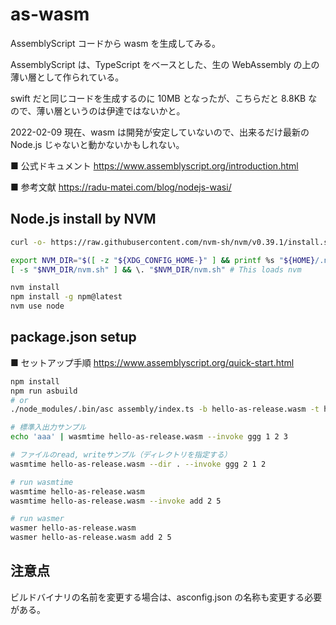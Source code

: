 # as-wasm

AssemblyScript コードから wasm を生成してみる。

AssemblyScript は、TypeScript をベースとした、生の WebAssembly の上の薄い層として作られている。

swift だと同じコードを生成するのに 10MB となったが、こちらだと 8.8KB なので、薄い層というのは伊達ではないかと。

2022-02-09 現在、wasm は開発が安定していないので、出来るだけ最新の Node.js じゃないと動かないかもしれない。

■ 公式ドキュメント
https://www.assemblyscript.org/introduction.html

■ 参考文献
https://radu-matei.com/blog/nodejs-wasi/

## Node.js install by NVM

```bash
curl -o- https://raw.githubusercontent.com/nvm-sh/nvm/v0.39.1/install.sh | bash

export NVM_DIR="$([ -z "${XDG_CONFIG_HOME-}" ] && printf %s "${HOME}/.nvm" || printf %s "${XDG_CONFIG_HOME}/nvm")"
[ -s "$NVM_DIR/nvm.sh" ] && \. "$NVM_DIR/nvm.sh" # This loads nvm

nvm install
npm install -g npm@latest
nvm use node
```

## package.json setup

■ セットアップ手順
https://www.assemblyscript.org/quick-start.html

```bash
npm install
npm run asbuild
# or
./node_modules/.bin/asc assembly/index.ts -b hello-as-release.wasm -t hello-as-release.wat --use abort=wasi_abort --target release

# 標準入出力サンプル
echo 'aaa' | wasmtime hello-as-release.wasm --invoke ggg 1 2 3

# ファイルのread, writeサンプル（ディレクトリを指定する）
wasmtime hello-as-release.wasm --dir . --invoke ggg 2 1 2

# run wasmtime
wasmtime hello-as-release.wasm
wasmtime hello-as-release.wasm --invoke add 2 5

# run wasmer
wasmer hello-as-release.wasm
wasmer hello-as-release.wasm add 2 5
```

## 注意点

ビルドバイナリの名前を変更する場合は、asconfig.json の名称も変更する必要がある。
